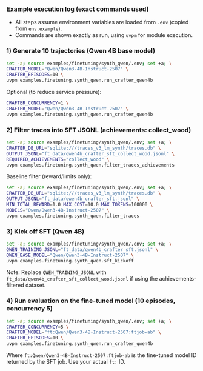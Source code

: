 ### Example execution log (exact commands used)

- All steps assume environment variables are loaded from `.env` (copied from `env.example`).
- Commands are shown exactly as run, using `uvpm` for module execution.

### 1) Generate 10 trajectories (Qwen 4B base model)

```bash
set -a; source examples/finetuning/synth_qwen/.env; set +a; \
CRAFTER_MODEL="Qwen/Qwen3-4B-Instruct-2507" \
CRAFTER_EPISODES=10 \
uvpm examples.finetuning.synth_qwen.run_crafter_qwen4b
```

Optional (to reduce service pressure):
```bash
CRAFTER_CONCURRENCY=1 \
CRAFTER_MODEL="Qwen/Qwen3-4B-Instruct-2507" \
uvpm examples.finetuning.synth_qwen.run_crafter_qwen4b
```

### 2) Filter traces into SFT JSONL (achievements: collect_wood)

```bash
set -a; source examples/finetuning/synth_qwen/.env; set +a; \
CRAFTER_DB_URL="sqlite:///traces_v3_lm_synth/traces.db" \
OUTPUT_JSONL="ft_data/qwen4b_crafter_sft_collect_wood.jsonl" \
REQUIRED_ACHIEVEMENTS="collect_wood" \
uvpm examples.finetuning.synth_qwen.filter_traces_achievements
```

Baseline filter (reward/limits only):
```bash
set -a; source examples/finetuning/synth_qwen/.env; set +a; \
CRAFTER_DB_URL="sqlite:///traces_v3_lm_synth/traces.db" \
OUTPUT_JSONL="ft_data/qwen4b_crafter_sft.jsonl" \
MIN_TOTAL_REWARD=1.0 MAX_COST=10.0 MAX_TOKENS=100000 \
MODELS="Qwen/Qwen3-4B-Instruct-2507" \
uvpm examples.finetuning.synth_qwen.filter_traces
```

### 3) Kick off SFT (Qwen 4B)

```bash
set -a; source examples/finetuning/synth_qwen/.env; set +a; \
QWEN_TRAINING_JSONL="ft_data/qwen4b_crafter_sft.jsonl" \
QWEN_BASE_MODEL="Qwen/Qwen3-4B-Instruct-2507" \
uvpm examples.finetuning.synth_qwen.sft_kickoff
```

Note: Replace `QWEN_TRAINING_JSONL` with `ft_data/qwen4b_crafter_sft_collect_wood.jsonl` if using the achievements-filtered dataset.

### 4) Run evaluation on the fine-tuned model (10 episodes, concurrency 5)

```bash
set -a; source examples/finetuning/synth_qwen/.env; set +a; \
CRAFTER_CONCURRENCY=5 \
CRAFTER_MODEL="ft:Qwen/Qwen3-4B-Instruct-2507:ftjob-ab" \
CRAFTER_EPISODES=10 \
uvpm examples.finetuning.synth_qwen.run_crafter_qwen4b
```

Where `ft:Qwen/Qwen3-4B-Instruct-2507:ftjob-ab` is the fine-tuned model ID returned by the SFT job. Use your actual `ft:` ID.

